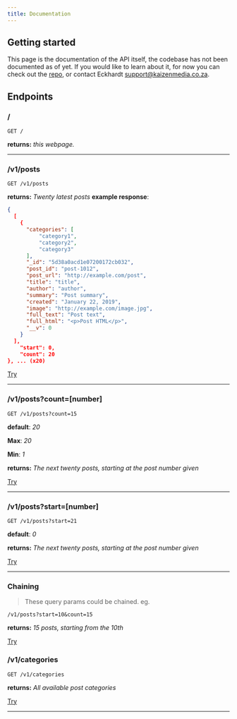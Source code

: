 ```yaml
---
title: Documentation
---
```

## Getting started
This page is the documentation of the API itself, the codebase has not been documented as of yet. If you would like to learn about it, for now you can check out the [repo](https://github.com/Eckhardt-D/unam-forum-api), or contact Eckhardt [support@kaizenmedia.co.za]().

## Endpoints

### /

```
GET /
```
**returns:** *this webpage.*

---

### /v1/posts

```
GET /v1/posts
```

**returns:** *Twenty latest posts*
**example response**:

```JSON
{
  [
    {
      "categories": [
          "category1",
          "category2",
          "category3"
      ],
      "_id": "5d38a0acd1e07200172cb032",
      "post_id": "post-1012",
      "post_url": "http://example.com/post",
      "title": "title",
      "author": "author",
      "summary": "Post summary",
      "created": "January 22, 2019",
      "image": "http://example.com/image.jpg",
      "full_text": "Post text",
      "full_html": "<p>Post HTML</p>",
      "__v": 0
    }
  ],
    "start": 0,
    "count": 20
}, ... (x20)
```

[Try](https://unam-api.herokuapp.com/v1/posts)

---

### /v1/posts?count=[number]
```
GET /v1/posts?count=15
```
**default**: *20*

**Max**: *20*

**Min**: *1*

**returns:** *The next twenty posts, starting at the post number given*

[Try](https://unam-api.herokuapp.com/v1/posts?count=15)

---

### /v1/posts?start=[number]
```
GET /v1/posts?start=21
```
**default**: *0*

**returns:** *The next twenty posts, starting at the post number given*

[Try](https://unam-api.herokuapp.com/v1/posts?start=21)

---

### Chaining

> These query params could be chained. eg.
 
```
/v1/posts?start=10&count=15
```

**returns:** *15 posts, starting from the 10th*

[Try](https://unam-api.herokuapp.com/v1/posts?start=10&count=15)

### /v1/categories
```
GET /v1/categories
```
**returns:** *All available post categories*

[Try](https://unam-api.herokuapp.com/v1/categories)

---
